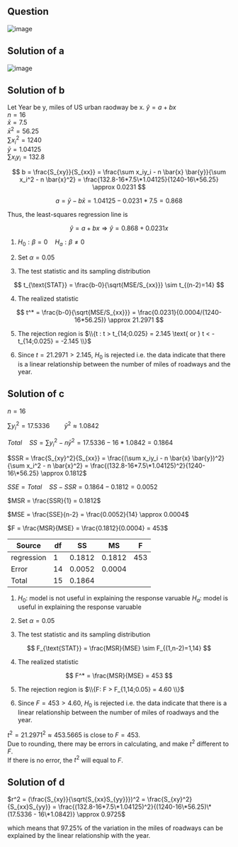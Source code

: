 ## Question

![image](https://github.com/user-attachments/assets/9ba774fe-1785-4eb1-bcaa-1e62c47224a7)

## Solution of a

![image](https://github.com/user-attachments/assets/b4c41bee-873a-43a7-910c-86e2b3619f71)

## Solution of b
Let Year be y, miles of US urban raodway be x.
$\hat{y} = a + bx$  
$n = 16$  
$\bar{x} = 7.5$  
$\bar{x}^2 = 56.25$  
$\sum x_i^2 = 1240$  
$\bar{y}=1.04125$  
$\sum x_iy_i = 132.8$

$$
b = \frac{S_{xy}}{S_{xx}} = \frac{\sum x_iy_i - n \bar{x} \bar{y}}{\sum x_i^2 - n \bar{x}^2} = \frac{132.8-16*7.5\*1.04125}{1240-16\*56.25} \approx 0.0231
$$

$$
a = \bar{y} - b \bar{x} = 1.04125 - 0.0231*7.5 = 0.868
$$

Thus, the least-squares regression line is

$$
\hat{y} = a + bx \Rightarrow \hat{y} = 0.868 + 0.0231x
$$

1. $H_0: \beta = 0 \quad H_a: \beta \neq 0$  

2. Set $\alpha = 0.05$  

3. The test statistic and its sampling distribution

$$
t_{\text{STAT}} = \frac{b-0}{\sqrt{MSE/S_{xx}}} \sim t_{(n-2)=14}
$$

4. The realized statistic

$$
t^* = \frac{b-0}{\sqrt{MSE/S_{xx}}} = \frac{0.0231}{0.0004/(1240-16*56.25)} \approx 21.2971  
$$

5. The rejection region is $\\{t : t > t_{14;0.025} = 2.145 \text{ or } t < -t_{14;0.025} = -2.145 \\}$  

6. Since $t = 21.2971 > 2.145$, $H_0$ is rejected i.e. the data indicate that there is a linear relationship between the number of miles of roadways and the year.
## Solution of c

$n = 16$  

$\sum y_i^2 = 17.5336 \quad \quad \bar{y}^2 \approx 1.0842$  

$Total \quad SS = \sum y_i^2 - n \bar{y}^2 = 17.5336 - 16*1.0842 = 0.1864$  

$SSR = \frac{S_{xy}^2}{S_{xx}} = \frac{(\sum x_iy_i - n \bar{x} \bar{y})^2}{\sum x_i^2 - n \bar{x}^2} = \frac{(132.8-16*7.5\*1.04125)^2}{1240-16\*56.25} \approx 0.1812$  

$SSE = Total \quad SS - SSR = 0.1864 - 0.1812 = 0.0052$  
  
$MSR = \frac{SSR}{1} = 0.1812$  
  
$MSE = \frac{SSE}{n-2} = \frac{0.0052}{14} \approx 0.0004$  
  
$F = \frac{MSR}{MSE} = \frac{0.1812}{0.0004} = 453$  
  
| Source     |  df | SS     | MS     | F      |
|------------|-----|--------|--------|--------|
| regression |  1  | 0.1812 | 0.1812 | 453    |
| Error      | 14  | 0.0052 | 0.0004 |        |
| Total      | 15  | 0.1864 |        |        |

1. $H_0:$ model is not useful in explaining the response varuable
$H_a:$ model is useful in explaining the response varuable  
  
2. Set $\alpha = 0.05$  
  
3. The test statistic and its sampling distribution  

$$
F_{\text{STAT}} = \frac{MSR}{MSE} \sim F_{(1,n-2)=1,14}
$$

4. The realized statistic

$$
F^* = \frac{MSR}{MSE} = 453 
$$

5. The rejection region is $\\{F: F > F_{1,14;0.05} = 4.60 \\}$ 
  
6. Since $F = 453 > 4.60$, $H_0$ is rejected i.e. the data indicate that there is a linear relationship between the number of miles of roadways and the year.  

$t^2 = 21.2971^2 \approx 453.5665$ is close to $F=453$.  
Due to rounding, there may be errors in calculating, and make $t^2$ different to $F$.  
If there is no error, the $t^2$ will equal to $F$.  

## Solution of d

$r^2 = (\frac{S_{xy}}{\sqrt{S_{xx}S_{yy}}})^2 = \frac{S_{xy}^2}{S_{xx}S_{yy}} = \frac{(132.8-16*7.5\*1.04125)^2}{(1240-16\*56.25)\*(17.5336 - 16\*1.0842)} \approx 0.9725$  

which means that 97.25% of the variation in the miles of roadways can be explained by the linear relationship with the year.  
